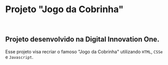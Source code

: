 # Projeto "Jogo da Cobrinha"

<br>

## Projeto desenvolvido na Digital Innovation One.

Esse projeto visa recriar o famoso "Jogo da Cobrinha" utilizando `HTML`, `CSSe` e `Javascript`.
